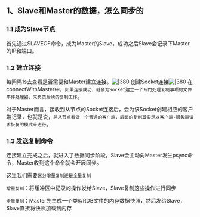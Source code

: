 
## 1、Slave和Master的数据，怎么同步的

### 1.1 成为Slave节点

首先通过SLAVEOF命令，成为Master的Slave，成功之后Slave会记录下Master的IP和端口。

### 1.2 建立连接

每间隔1s去查看是否需要和Master建立连接。![|380](https://my-obsidian-image.oss-cn-guangzhou.aliyuncs.com/2024/04/6529cd8e2ed9d09ab68db63be3e4d564.png)
创建Socket连接![|380](https://my-obsidian-image.oss-cn-guangzhou.aliyuncs.com/2024/04/bb7d2759797a319be2dda16c1f9c0988.png)
在connectWithMaster中，`如果连接成功，就会为Socket建立一个专门处理复制事项的文件事件处理器，来负责后续的复制工作`。

对于Master而言，接收到从节点的Socket连接后，会为该Socket创建相应的客户端记录，也就是说，`将从节点看做一个普通的客户端，后面的复制其实是以客户端-服务端请求恢复的模式来进行`。

### 1.3 发送复制命令

连接建立完成之后，就进入了数据同步阶段，Slave会主动向Master发生psync命令，Master收到这个命令就会开展同步。

这里我们需要`区分增量复制还是全量复制`

`增量复制`：将缓冲区中记录的操作发给Slave，Slave复制这些操作进行同步

`全量复制`：Master先生成一个类似RDB文件的内存数据快照，然后发给Slave，Slave直接将快照加载到内存